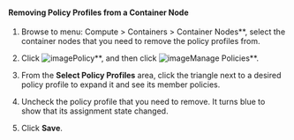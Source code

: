 #### Removing Policy Profiles from a Container Node

1. Browse to menu: Compute > Containers > Container Nodes**, select the container nodes that you need to remove the policy profiles from.

2. Click ![image](../images/1941.png**)Policy**, and then click ![image](../images/1851.png**)Manage Policies**.

3. From the **Select Policy Profiles** area, click the triangle next to a desired policy profile to expand it and see its member policies.

4. Uncheck the policy profile that you need to remove. It turns blue to show that its assignment state changed.

5. Click **Save**.
